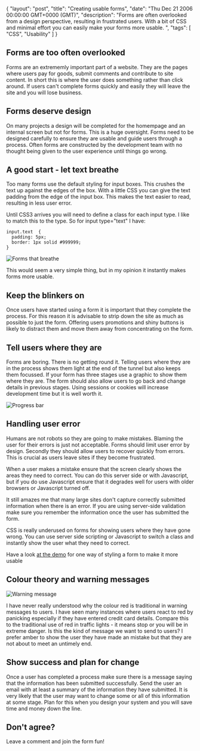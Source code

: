 {
  "layout": "post",
  "title": "Creating usable forms",
  "date": "Thu Dec 21 2006 00:00:00 GMT+0000 (GMT)",
  "description": "Forms are often overlooked from a design perspective, resulting in frustrated users. With a bit of CSS and minimal effort you can easily make your forms more usable. ",
  "tags": [
    "CSS",
    "Usability"
  ]
}

## Forms are too often overlooked

Forms are an extrememly important part of a website. They are the pages where users pay for goods, submit comments and contribute to site content. In short this is where the user does something rather than click around. If users can't complete forms quickly and easily they will leave the site and you will lose business. 
## Forms deserve design

On many projects a design will be completed for the homempage and an internal screen but not for forms. This is a huge oversight. Forms need to be designed carefully to ensure they are usable and guide users through a process. Often forms are constructed by the development team with no thought being given to the user experience until things go wrong.

## A good start - let text breathe

Too many forms use the default styling for input boxes. This crushes the text up against the edges of the box. With a little CSS you can give the text padding from the edge of the input box. This makes the text easier to read, resulting in less user error.

Until CSS3 arrives you will need to define a class for each input type. I like to match this to the type. So for input type="text" I have: 

    input.text	{
      padding: 5px;
      border: 1px solid #999999;	
    }

![Forms that breathe][1] 

This would seem a very simple thing, but in my opinion it instantly makes forms more usable. 

## Keep the blinkers on

Once users have started using a form it is important that they complete the process. For this reason it is advisable to strip down the site as much as possible to just the form. Offering users promotions and shiny buttons is likely to distract them and move them away from concentrating on the form.

## Tell users where they are

Forms are boring. There is no getting round it. Telling users where they are in the process shows them light at the end of the tunnel but also keeps them focussed. If your form has three stages use a graphic to show them where they are. The form should also allow users to go back and change details in previous stages. Using sessions or cookies will increase development time but it is well worth it. 

![Progress bar][2] 

## Handling user error

Humans are not robots so they are going to make mistakes. Blaming the user for their errors is just not acceptable. Forms should limit user error by design. Secondly they should allow users to recover quickly from errors. This is crucial as users leave sites if they become frustrated.

When a user makes a mistake ensure that the screen clearly shows the areas they need to correct. You can do this server side or with Javascript, but if you do use Javascript ensure that it degrades well for users with older browsers or Javascript turned off. 

It still amazes me that many large sites don't capture correctly submitted information when there is an error. If you are using server-side validation make sure you remember the information once the user has submitted the form. 

CSS is really underused on forms for showing users where they have gone wrong. You can use server side scripting or Javascript to switch a class and instantly show the user what they need to correct.

Have a look [at the demo][3] for one way of styling a form to make it more usable

## Colour theory and warning messages

![Warning message][4] 

I have never really understood why the colour red is traditional in warning messages to users. I have seen many instances where users react to red by panicking especially if they have entered credit card details. Compare this to the traditional use of red in traffic lights - it means stop or you will be in extreme danger. Is this the kind of message we want to send to users? I prefer amber to show the user they have made an mistake but that they are not about to meet an untimely end. 

## Show success and plan for change

Once a user has completed a process make sure there is a message saying that the information has been submitted successfully. Send the user an email with at least a summary of the information they have submitted. It is very likely that the user may want to change some or all of this information at some stage. Plan for this when you design your system and you will save time and money down the line.

## Don't agree?

Leave a comment and join the form fun!

 [1]: http://shapeshed.com/images/articles/forms_breathe.png 
 [2]: http://shapeshed.com/images/articles/progress_bar.gif 
 [3]: http://www.shapeshed.com/examples/creating-usable-forms/
 [4]: http://shapeshed.com/images/articles/warning_message.png 

